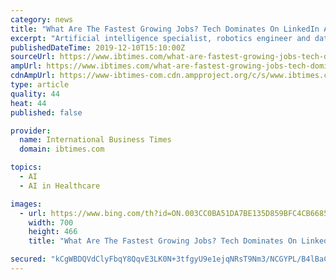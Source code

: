 ```yaml
---
category: news
title: "What Are The Fastest Growing Jobs? Tech Dominates On LinkedIn Analysis"
excerpt: "Artificial intelligence specialist, robotics engineer and data scientist are the top three ... home health aides, personal care aides and occupational therapy assistants. Information security analysts, the first technical job on the BLS list, comes in at No. 6 with software developers at No. 15. BLS said about 17% of the 818 occupations it ..."
publishedDateTime: 2019-12-10T15:10:00Z
sourceUrl: https://www.ibtimes.com/what-are-fastest-growing-jobs-tech-dominates-linkedin-analysis-2879125
ampUrl: https://www.ibtimes.com/what-are-fastest-growing-jobs-tech-dominates-linkedin-analysis-2879125?amp=1
cdnAmpUrl: https://www-ibtimes-com.cdn.ampproject.org/c/s/www.ibtimes.com/what-are-fastest-growing-jobs-tech-dominates-linkedin-analysis-2879125?amp=1
type: article
quality: 44
heat: 44
published: false

provider:
  name: International Business Times
  domain: ibtimes.com

topics:
  - AI
  - AI in Healthcare

images:
  - url: https://www.bing.com/th?id=ON.003CC0BA51DA7BE135D859BFC4CB6685
    width: 700
    height: 466
    title: "What Are The Fastest Growing Jobs? Tech Dominates On LinkedIn Analysis"

secured: "kCgWBDQVdClyFbqY8QqvE3LK0N+3tfgyU9e1ejqNRsT9Nm3/NCGYPL/B4lBaC69/QNWOmE8gPXtxuQcp3n1PsxGHN7XBpmRznH7MiODqpHsiGK0K81zm7L/Wi+XRgegWV46pzX9rx6caLll0jL26J6veKdhxjc3putoETZZs5wGi2/8ctWfCn3WlmWUsygmqwE0fOU2pFp15gK/98JqtrGaSn8dD56hFfYCqUowcslU2KP7U5xfBKpH+KSw1TQrq/Ifx1ApRldBac6e7xF3VNg==;qFEvYfocLTxBAgnI1Afivw=="
---
```


